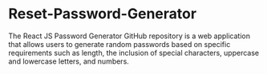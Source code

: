 # Reset-Password-Generator
The React JS Password Generator GitHub repository is a web application that allows users to generate random passwords based on specific requirements such as length, the inclusion of special characters, uppercase and lowercase letters, and numbers.
